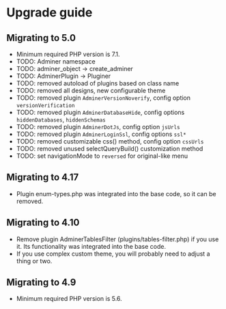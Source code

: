 Upgrade guide
=============

Migrating to 5.0
----------------

- Minimum required PHP version is 7.1.
- TODO: Adminer namespace
- TODO: adminer_object -> create_adminer
- TODO: AdminerPlugin -> Pluginer
- TODO: removed autoload of plugins based on class name
- TODO: removed all designs, new configurable theme
- TODO: removed plugin `AdminerVersionNoverify`, config option `versionVerification`
- TODO: removed plugin `AdminerDatabaseHide`, config options `hiddenDatabases`, `hiddenSchemas`
- TODO: removed plugin `AdminerDotJs`, config option `jsUrls`
- TODO: removed plugin `AdminerLoginSsl`, config options `ssl*`
- TODO: removed customizable css() method, config option `cssUrls`
- TODO: removed unused selectQueryBuild() customization method
- TODO: set navigationMode to `reversed` for original-like menu

Migrating to 4.17
-----------------

- Plugin enum-types.php was integrated into the base code, so it can be removed.

Migrating to 4.10
-----------------

- Remove plugin AdminerTablesFilter (plugins/tables-filter.php) if you use it. Its functionality was integrated into the
  base code.
- If you use complex custom theme, you will probably need to adjust a thing or two.

Migrating to 4.9
----------------

- Minimum required PHP version is 5.6.
